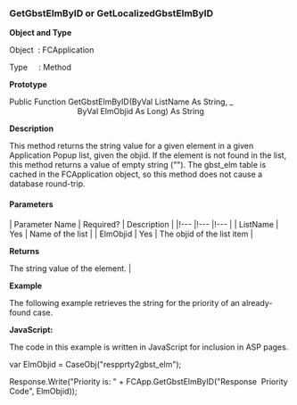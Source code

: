 ### GetGbstElmByID or GetLocalizedGbstElmByID

**Object and Type**

Object  : FCApplication

Type     : Method

**Prototype**

Public Function GetGbstElmByID(ByVal ListName As String, _
                               ByVal ElmObjid As Long) As String

**Description**

This method returns the string value for a given element in a given Application Popup list, given the objid. If the element is not found in the list, this method returns a value of empty string (""). The gbst_elm table is cached in the FCApplication object, so this method does not cause a database round-trip.

#### Parameters

| Parameter Name | Required? | Description |
|!--- |!--- |!--- |
| ListName | Yes | Name of the list |
| ElmObjid | Yes | The objid of the list item |

**Returns**

The string value of the element. |

**Example**

The following example retrieves the string for the priority of an already-found case.

**JavaScript:**

The code in this example is written in JavaScript for inclusion in ASP pages.

var ElmObjid = CaseObj("respprty2gbst_elm");

Response.Write("Priority is: " + FCApp.GetGbstElmByID("Response  Priority Code", ElmObjid));